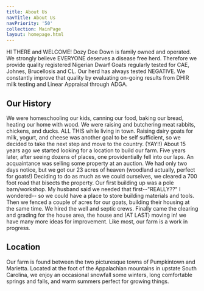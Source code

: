 ```yaml
---
title: About Us
navTitle: About Us
navPriority: '50'
collection: MainPage
layout: homepage.html
---
```

HI THERE and WELCOME!  Dozy Doe Down is family owned and operated.  We strongly believe EVERYONE deserves a disease free herd. Therefore we provide quality registered Nigerian Dwarf Goats regularly tested for CAE, Johnes, Brucellosis and CL. Our herd has always tested NEGATIVE. We constantly improve that quality by evaluating on-going results from DHIR milk testing and Linear Appraisal through ADGA.

## Our History

We were homeschooling our kids, canning our food, baking our bread, heating our home with wood. We were raising and butchering meat rabbits, chickens, and ducks. ALL THIS while living in town. Raising dairy goats for milk, yogurt, and cheese was another goal to be self sufficient, so we decided to take the next step and move to the country. (YAY!!) About 15 years ago we started looking for a location to build our farm. Five years later, after seeing dozens of places, one providentially fell into our laps. An acquaintance was selling some property at an auction. We had only two days notice, but we got our 23 acres of heaven (woodland actually, perfect for goats!) Deciding to do as much as we could ourselves, we cleared a 700 foot road that bisects the property. Our first building up was a pole barn/workshop. My husband said we needed that first--"REALLY??" I wondered-- so we could have a place to store building materials and tools.  Then we fenced a couple of acres for our goats, building their housing at the same time. We hired the well and septic crews. Finally came the clearing and grading for the house area, the house and (AT LAST) moving in! we have many more  ideas for improvement.  Like most, our farm is a work in progress.

## Location

Our farm is found between the two picturesque towns of Pumpkintown and Marietta. Located at the foot of the Appalachian mountains in upstate South Carolina, we enjoy an occasional snowfall some winters, long comfortable springs and falls, and warm summers perfect for growing things.
